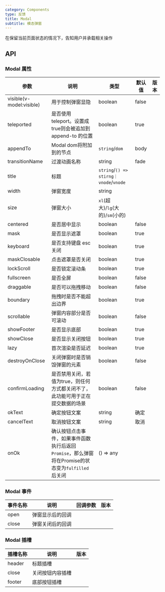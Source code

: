 ```yaml
---
category: Components
type: 反馈
title: Modal
subtitle: 模态弹窗
---
```


在保留当前页面状态的情况下，告知用户并承载相关操作

## API

### Modal 属性

| 参数                       | 说明                                                             | 类型                                    | 默认值  | 版本  |
|--------------------------|----------------------------------------------------------------|---------------------------------------|------|-----|
| visible(v-model:visible) | 用于控制弹窗显隐                                                       | boolean                               | false |     |
| teleported               | 是否使用 teleport。设置成 true则会被追加到 append-to 的位置                     | boolean                               | true |     |
| appendTo                 | Modal dom将附加到的节点                                               | `string`/`dom`                        | body |     |
| transitionName           | 过渡动画名称                                                         | string                                | fade |     |
| title                    | 标题                                                             | `string`/`() => stirng｜vnode`/`vnode` |      |     |
| width                    | 弹窗宽度                                                           | string                                |      |     |
| size                     | 弹窗大小                                                           | `xl`(超大)/`lg`(大的)/`sm`(小的)            |      |     |
| centered                 | 是否居中显示                                                         | boolean                               | false |     |
| mask                     | 是否显示遮罩                                                         | boolean                               | true |     |
| keyboard                 | 是否支持键盘 esc 关闭                                                  | boolean                               | true |     |
| maskClosable             | 点击遮罩是否关闭                                                       | boolean                               | true |     |
| lockScroll               | 是否锁定滚动条                                                        | boolean                               | true |     |
| fullscreen               | 是否全屏                                                           | boolean                               | false |     |
| draggable                | 是否可以拖拽移动                                                       | boolean                               | false |     |
| boundary                 | 拖拽时是否不能超出边界                                                    | boolean                               | true |     |
| scrollable               | 弹窗内容部分是否可滚动                                                    | boolean                               | false |     |
| showFooter               | 是否显示底部                                                         | boolean                               | true |     |
| showClose                | 是否显示关闭按钮                                                       | boolean                               | true |     |
| lazy                     | 首次渲染是否延迟                                                       | boolean                               | true |     |
| destroyOnClose           | 关闭弹窗时是否销毁弹窗的元素                                                 | boolean                               | false |     |
| confirmLoading           | 是否禁用关闭，若值为true，则任何方式都关闭不了，此功能可用于正在提交数据的场景    | boolean                               | false |     |
| okText                   | 确定按钮文案                                                         | string                                | 确定 |     |
| cancelText               | 取消按钮文案                                                         | string                                | 取消 |     |
| onOk                     | 确认按钮点击事件，如果事件函数执行后返回`Promise`，那么弹窗将在Promise的状态变为`fulfilled`后关闭 | () => any                             |      |     |

### Modal 事件

| 事件名称  | 说明       | 回调参数 | 版本    |
|-------|----------|------|-------|
| open  | 弹窗显示后的回调 |      |       |
| close | 弹窗关闭后的回调  |      |       |

### Modal 插槽

| 插槽名称       | 说明       | 版本  |
|------------|----------|-----|
| header     | 标题插槽     |     |
| close      | 关闭按钮内容插槽 |     |
| footer     | 底部按钮插槽   |     |
